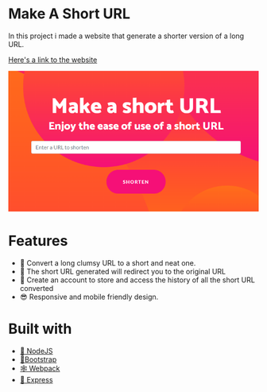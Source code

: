 # Make A Short URL

In this project i made a website that generate a shorter version of a long URL.

[Here's a link to the website](https://make-a-short-url.herokuapp.com/)

<img src="assets/site_example.png">

# Features

- 🔄 Convert a long clumsy URL to a short and neat one.
- 🎯 The short URL generated will redirect you to the original URL
- 🔑 Create an account to store and access the history of all the short URL converted
- 😎 Responsive and mobile friendly design.

# Built with

- [🚩 NodeJS](https://nodejs.dev/)
- [👢Bootstrap](https://getbootstrap.com/)
- [🕸 Webpack](https://webpack.js.org/)
- [🏁 Express](https://expressjs.com/)
